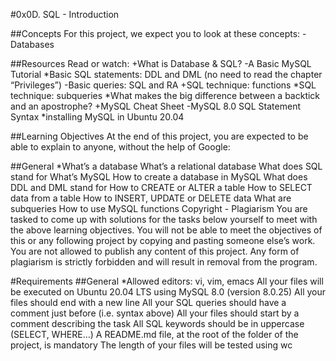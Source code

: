 #0x0D. SQL - Introduction

##Concepts
For this project, we expect you to look at these concepts:
-Databases

##Resources
Read or watch:
+What is Database & SQL?
-A Basic MySQL Tutorial
*Basic SQL statements: DDL and DML (no need to read the chapter “Privileges”)
-Basic queries: SQL and RA
+SQL technique: functions
*SQL technique: subqueries
*What makes the big difference between a backtick and an apostrophe?
+MySQL Cheat Sheet
-MySQL 8.0 SQL Statement Syntax
*installing MySQL in Ubuntu 20.04 

##Learning Objectives
At the end of this project, you are expected to be able to explain to anyone, without the help of Google:

##General
*What’s a database
What’s a relational database
What does SQL stand for
What’s MySQL
How to create a database in MySQL
What does DDL and DML stand for
How to CREATE or ALTER a table
How to SELECT data from a table
How to INSERT, UPDATE or DELETE data
What are subqueries
How to use MySQL functions
Copyright - Plagiarism
You are tasked to come up with solutions for the tasks below yourself to meet with the above learning objectives.
You will not be able to meet the objectives of this or any following project by copying and pasting someone else’s work.
You are not allowed to publish any content of this project.
Any form of plagiarism is strictly forbidden and will result in removal from the program.

#Requirements
##General
*Allowed editors: vi, vim, emacs
All your files will be executed on Ubuntu 20.04 LTS using MySQL 8.0 (version 8.0.25)
All your files should end with a new line
All your SQL queries should have a comment just before (i.e. syntax above)
All your files should start by a comment describing the task
All SQL keywords should be in uppercase (SELECT, WHERE…)
A README.md file, at the root of the folder of the project, is mandatory
The length of your files will be tested using wc
